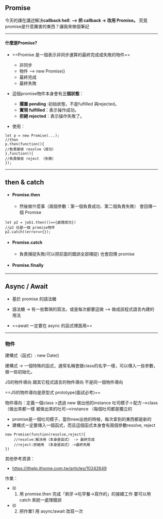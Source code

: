 ## Promise
今天的課在講述解決**callback hell**:
**--> 把 callback -> 改用 Promise。**
究竟promise是什麼厲害的東西？讓我來做個筆記

---




#### 什麼是Promise?
+ ==Promise 是一個表示非同步運算的最終完成或失敗的物件==
  - 非同步
  - 物件 --> new Promise()
  - 最終完成
  - 最終失敗

+ 這個promise物件本身會有**三個狀態**：
   - **擱置 pending** :初始狀態，不是fulfilled 與rejected。
   - **實現 fulfilled**：表示操作成功。
   - **拒絕 rejected**：表示操作失敗了。
 
 + 使用：
```javascript=
let p = new Promise(...);
//then
p.then(function(){
//負責接收 resolve（成功）
},function(){
//負責接收 reject （失敗）
});
``` 
---


## then & catch


+ #### Promise.then
  - 然後做什麼事（兩個參數：第一個負責成功、第二個負責失敗）
會回傳一個 Promise

```javascript=
let p2 = job1.then(()=>{處理成功})
//p2 也是一個 promise物件
p2.catch((error=>{});
````


+ #### Promise.catch
  - 負責捕捉失敗(可以把前面的錯誤全部捕捉)
    也會回傳 promise

+ #### Promise.finally





---
## Async / Await
+ 基於 promise 的語法糖

+ 語法糖 -> 有一些繁瑣的寫法，或是每次都要這做
  –> 做成該程式語言內建的用法

+ ==await 一定要在 async 的函式裡面用==



---
###  物件
建構式（函式）: new Date()

建構式 -> 一個特殊的函式，通常名稱會跟class的名字一樣，可以傳入一些參數，做一些初始化。

JS的物件導向 跟其它程式語言的物件導向 不是同一個物件導向

==JS的物件導向是原型式 prototype(面試必考)==


物件導向：定義一個class >透過 new 做出他的instance
吐司模子＋配方-->class （做出來都一樣
被做出來的吐司-->instance （每個吐司都是獨立的

+ promise是一個吐司模子，當你new出他的時候，每次拿到的東西都是新的
+ 建構式一定要傳入一個函式，而且這個函式本身會有兩個參數resolve, reject

``` javascript= 
new Promise(function(resolve,reject){
    //resolve:解決用（本身是函式） -> 最終完成
    //reject:拒絕用 （本身是函式）->最終失敗
})

```

其他參考資源：
+ https://ithelp.ithome.com.tw/articles/10242649



作業：
- [x] 1. 用 promise.then 完成「刷牙->吃早餐->寫作的」的接續工作
  要可以用 catch 來統一處理錯誤
- [x] 2. 把作業1 用 async/await 改寫一次